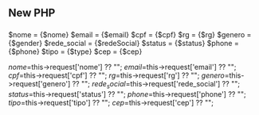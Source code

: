 ## New PHP

###
$nome        =       {$nome}
$email       =       {$email}
$cpf         =       {$cpf}
$rg          =       {$rg}
$genero      =       {$gender}
$rede_social =       {$redeSocial}
$status      =       {$status}
$phone       =       {$phone}
$tipo        =       {$type}
$cep        =        {$cep}
     
$nome        =$this->request['nome'] ?? "";
$email       =$this->request['email'] ?? "";
$cpf         =$this->request['cpf'] ?? "";
$rg          =$this->request['rg'] ?? "";
$genero      =$this->request['genero'] ?? "";
$rede_social =$this->request['rede_social'] ?? "";
$status      =$this->request['status'] ?? "";
$phone       =$this->request['phone'] ?? "";
$tipo        =$this->request['tipo'] ?? "";
$cep         =$this->request['cep'] ?? "";













     
